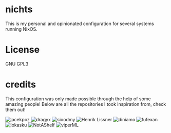# nichts

This is my personal and opinionated configuration for several systems running
NixOS.

# License

GNU GPL3

# credits

This configuration was only made possible through the help of some amazing
people! Below are all the repositories I took inspiration from, check them out!

![jacekpoz](https://git.jacekpoz.pl/jacekpoz/niksos.git)
![dragyx](https://github.com/dragyx/nichts)
![sioodmy](https://github.com/sioodmy/dotfiles)
![Henrik Lissner](https://github.com/hlissner/dotfiles)
![diniamo](https://github.com/diniamo/niqs)
![fufexan](https://github.com/fufexan)
![lokasku](https://github.com/lokasku/nix-config)
![NotAShelf](https://github.com/notashelf/nyx)
![viperML](https://github.com/viperml/dotfiles)
